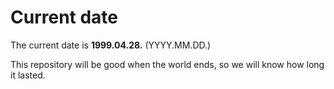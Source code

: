 # Current date

The current date is **1999.04.28.** (YYYY.MM.DD.)

This repository will be good when the world ends, so we will know how long it lasted.